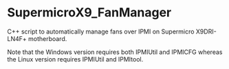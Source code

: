 # SupermicroX9_FanManager
C++ script to automatically manage fans over IPMI on Supermicro X9DRI-LN4F+ motherboard.

Note that the Windows version requires both IPMIUtil and IPMICFG whereas the Linux version requires IPMIUtil and IPMItool.

